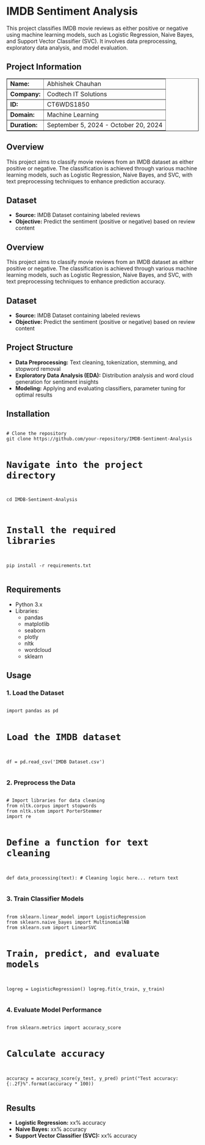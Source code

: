 <!DOCTYPE html>
<html lang="en">
<head>
    <meta charset="UTF-8">
   
</head>
<body>

<!-- Project Information -->
<!-- Project Information -->
<h1>IMDB Sentiment Analysis</h1>
<p>This project classifies IMDB movie reviews as either positive or negative using machine learning models, such as Logistic Regression, Naive Bayes, and Support Vector Classifier (SVC). It involves data preprocessing, exploratory data analysis, and model evaluation.</p>

<h2>Project Information</h2>
<table border="1" cellpadding="5" cellspacing="0">
    <tr>
        <td><strong>Name:</strong></td>
        <td>Abhishek Chauhan</td>
    </tr>
    <tr>
        <td><strong>Company:</strong></td>
        <td>Codtech IT Solutions</td>
    </tr>
    <tr>
        <td><strong>ID:</strong></td>
        <td>CT6WDS1850</td>
    </tr>
    <tr>
        <td><strong>Domain:</strong></td>
        <td>Machine Learning</td>
    </tr>
    <tr>
        <td><strong>Duration:</strong></td>
        <td>September 5, 2024 - October 20, 2024</td>
    </tr>
</table>

<h2>Overview</h2>
<p>This project aims to classify movie reviews from an IMDB dataset as either positive or negative. The classification is achieved through various machine learning models, such as Logistic Regression, Naive Bayes, and SVC, with text preprocessing techniques to enhance prediction accuracy.</p>

<h2>Dataset</h2>
<ul>
    <li><strong>Source:</strong> IMDB Dataset containing labeled reviews</li>
    <li><strong>Objective:</strong> Predict the sentiment (positive or negative) based on review content</li>
</ul>

<h2>Overview</h2>
<p>This project aims to classify movie reviews from an IMDB dataset as either positive or negative. The classification is achieved through various machine learning models, such as Logistic Regression, Naive Bayes, and SVC, with text preprocessing techniques to enhance prediction accuracy.</p>

<h2>Dataset</h2>
<ul>
    <li><strong>Source:</strong> IMDB Dataset containing labeled reviews</li>
    <li><strong>Objective:</strong> Predict the sentiment (positive or negative) based on review content</li>
</ul>

<h2>Project Structure</h2>
<ul>
    <li><strong>Data Preprocessing:</strong> Text cleaning, tokenization, stemming, and stopword removal</li>
    <li><strong>Exploratory Data Analysis (EDA):</strong> Distribution analysis and word cloud generation for sentiment insights</li>
    <li><strong>Modeling:</strong> Applying and evaluating classifiers, parameter tuning for optimal results</li>
</ul>

<h2>Installation</h2>
<pre><code>
# Clone the repository
git clone https://github.com/your-repository/IMDB-Sentiment-Analysis

# Navigate into the project directory
cd IMDB-Sentiment-Analysis

# Install the required libraries
pip install -r requirements.txt
</code></pre>

<h2>Requirements</h2>
<ul>
    <li>Python 3.x</li>
    <li>Libraries:
        <ul>
            <li>pandas</li>
            <li>matplotlib</li>
            <li>seaborn</li>
            <li>plotly</li>
            <li>nltk</li>
            <li>wordcloud</li>
            <li>sklearn</li>
        </ul>
    </li>
</ul>

<h2>Usage</h2>

<h3>1. Load the Dataset</h3>
<pre><code>
import pandas as pd

# Load the IMDB dataset
df = pd.read_csv('IMDB Dataset.csv')
</code></pre>

<h3>2. Preprocess the Data</h3>
<pre><code>
# Import libraries for data cleaning
from nltk.corpus import stopwords
from nltk.stem import PorterStemmer
import re

# Define a function for text cleaning
def data_processing(text):
    # Cleaning logic here...
    return text
</code></pre>

<h3>3. Train Classifier Models</h3>
<pre><code>
from sklearn.linear_model import LogisticRegression
from sklearn.naive_bayes import MultinomialNB
from sklearn.svm import LinearSVC

# Train, predict, and evaluate models
logreg = LogisticRegression()
logreg.fit(x_train, y_train)
</code></pre>

<h3>4. Evaluate Model Performance</h3>
<pre><code>
from sklearn.metrics import accuracy_score

# Calculate accuracy
accuracy = accuracy_score(y_test, y_pred)
print("Test accuracy: {:.2f}%".format(accuracy * 100))
</code></pre>

<h2>Results</h2>
<ul>
    <li><strong>Logistic Regression:</strong> xx% accuracy</li>
    <li><strong>Naive Bayes:</strong> xx% accuracy</li>
    <li><strong>Support Vector Classifier (SVC):</strong> xx% accuracy</li>
</ul>

</body>
</html>
